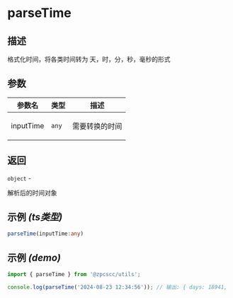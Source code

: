 # parseTime

## 描述

<p>格式化时间，将各类时间转为 天，时，分，秒，毫秒的形式</p>

## 参数

| 参数名    | 类型             | 描述                  |
| --------- | ---------------- | --------------------- |
| inputTime | <code>any</code> | <p>需要转换的时间</p> |

## 返回

<code>object</code> - <p>解析后的时间对象</p>

## 示例 _(ts类型)_

```typescript
parseTime(inputTime:any)
```

## 示例 _(demo)_

```typescript
import { parseTime } from '@zpcscc/utils';

console.log(parseTime('2024-08-23 12:34:56')); // 输出: { days: 18941, hours: 12, minutes: 34, seconds: 56 };
```
